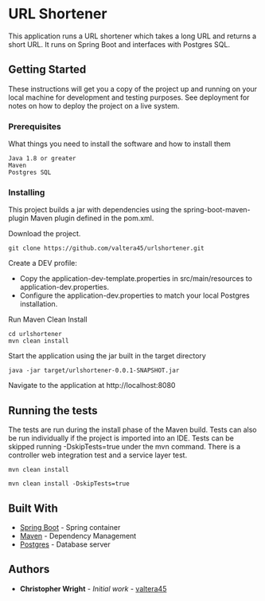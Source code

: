 # URL Shortener

This application runs a URL shortener which takes a long URL and returns a short URL.
It runs on Spring Boot and interfaces with Postgres SQL.

## Getting Started

These instructions will get you a copy of the project up and running on your local machine for development and testing purposes. See deployment for notes on how to deploy the project on a live system.

### Prerequisites

What things you need to install the software and how to install them

```
Java 1.8 or greater
Maven
Postgres SQL
```

### Installing

This project builds a jar with dependencies using the spring-boot-maven-plugin Maven plugin
defined in the pom.xml.

Download the project.

```
git clone https://github.com/valtera45/urlshortener.git
```

Create a DEV profile:
* Copy the application-dev-template.properties in src/main/resources to application-dev.properties.
* Configure the application-dev.properties to match your local Postgres installation.

Run Maven Clean Install

```
cd urlshortener
mvn clean install
```

Start the application using the jar built in the target directory

```
java -jar target/urlshortener-0.0.1-SNAPSHOT.jar
```

Navigate to the application at http://localhost:8080

## Running the tests

The tests are run during the install phase of the Maven build.
Tests can also be run individually if the project is imported into an IDE.
Tests can be skipped running -DskipTests=true under the mvn command.
There is a controller web integration test and a service layer test.

```
mvn clean install
```

```
mvn clean install -DskipTests=true
```

## Built With

* [Spring Boot](https://spring.io/projects/spring-boot) - Spring container
* [Maven](https://maven.apache.org/) - Dependency Management
* [Postgres](https://www.postgresql.org/) - Database server


## Authors

* **Christopher Wright** - *Initial work* - [valtera45](https://github.com/valtera45)
